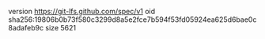 version https://git-lfs.github.com/spec/v1
oid sha256:19806b0b73f580c3299d8a5e2fce7b594f53fd05924ea625d6bae0c8adafeb9c
size 5621
